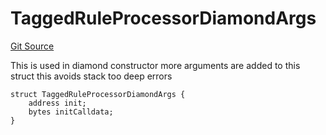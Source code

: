 # TaggedRuleProcessorDiamondArgs
[Git Source](https://github.com/thrackle-io/rules-protocol/blob/63b22fe4cc7ce8c74a4c033635926489351a3581/src/economic/ruleProcessor/tagged/TaggedRuleProcessorDiamond.sol)

This is used in diamond constructor
more arguments are added to this struct
this avoids stack too deep errors


```solidity
struct TaggedRuleProcessorDiamondArgs {
    address init;
    bytes initCalldata;
}
```

